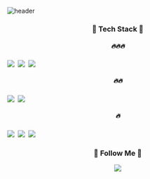 <!--Reference: https://github.com/kyechan99/capsule-render?tab=readme-ov-file-->
![header](https://capsule-render.vercel.app/api?type=slice&color=timeGradient&height=160&section=header&text=Hi!%20I'm%20Minkyu!&fontAlign=50&fontAlignY=70&fontSize=90&fontColor=B2BEB5)


<h3 align="center">🚀 Tech Stack 🚀</h3>
<p align="center">
  <h5 align="center"> 🔥🔥🔥</h5>
  <img src="https://img.shields.io/badge/Python-3766AB?style=flat-square&logo=Python&logoColor=white"/></a>&nbsp 
  <img src="https://img.shields.io/badge/R-276DC3?style=flat-square&logo=R&logoColor=white"/></a>&nbsp 
  <img src="https://img.shields.io/badge/Microsoft_Excel-217346?style=flat-square&logo=microsoft-excel&logoColor=white"/></a>
  <br>
   <h5 align="center"> 🔥🔥</h5>
  <img src="https://img.shields.io/badge/PostgreSQL-4169E1?style=flat-square&logo=PostgreSQL&logoColor=white"/></a>&nbsp 
  <img src="https://img.shields.io/badge/MySQL-00000F?style=flat-square&logo=mysql&logoColor=white"/></a>
  <br>
   <h5 align="center"> 🔥</h5>
  <img src="https://img.shields.io/badge/Google%20Analytics-E37400?style=flat-square&logo=google%20analytics&logoColor=white"/></a>&nbsp 
  <img src="https://img.shields.io/badge/Java-ED8B00?style=flat-square&logo=openjdk&logoColor=white"/></a>&nbsp 
  <img src="https://img.shields.io/badge/Flutter-02569B?style=flat-square&logo=Flutter&logoColor=white"/></a>


</p>

<h3 align="center">🌈 Follow Me 🌈</h3>
<p align="center">
  <a href="https://www.instagram.com/hye_inisfree/"><img src="https://img.shields.io/badge/Instagram-E4405F?style=flat-square&logo=Instagram&logoColor=white&link=https://www.instagram.com/inckimq/"/></a>
</p>
